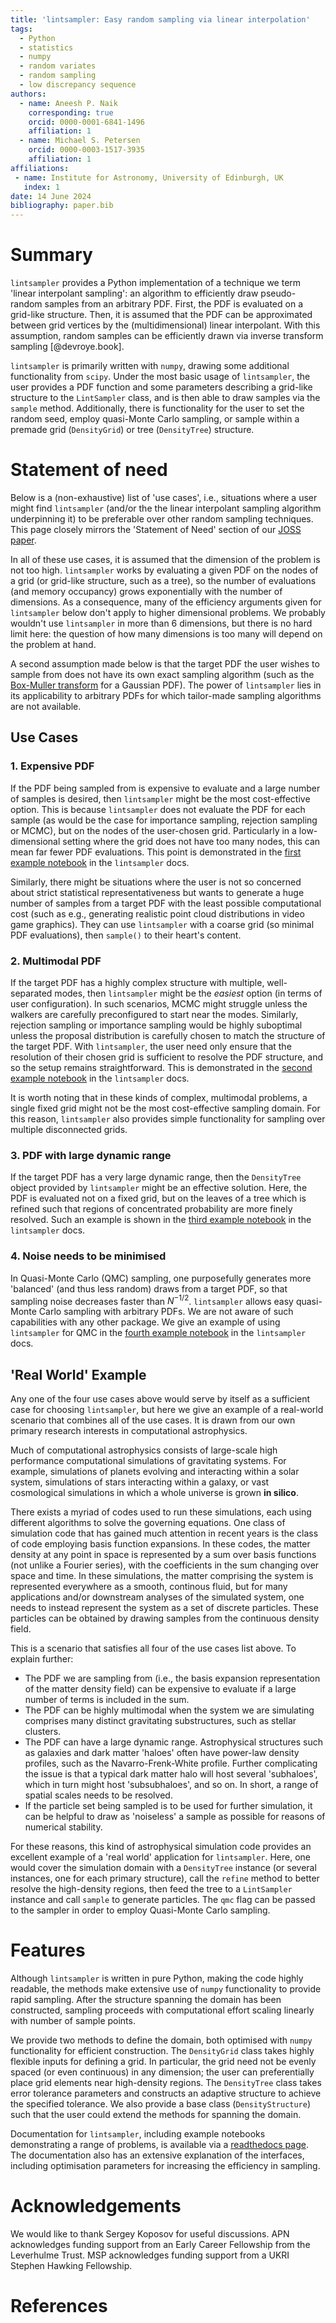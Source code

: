 ```yaml
---
title: 'lintsampler: Easy random sampling via linear interpolation'
tags:
  - Python
  - statistics
  - numpy
  - random variates
  - random sampling
  - low discrepancy sequence
authors:
  - name: Aneesh P. Naik
    corresponding: true
    orcid: 0000-0001-6841-1496
    affiliation: 1
  - name: Michael S. Petersen
    orcid: 0000-0003-1517-3935
    affiliation: 1
affiliations:
 - name: Institute for Astronomy, University of Edinburgh, UK
   index: 1
date: 14 June 2024
bibliography: paper.bib
---
```



# Summary

`lintsampler` provides a Python implementation of a technique we term 'linear interpolant sampling': an algorithm to efficiently draw pseudo-random samples from an arbitrary PDF. First, the PDF is evaluated on a grid-like structure. Then, it is assumed that the PDF can be approximated between grid vertices by the (multidimensional) linear interpolant. With this assumption, random samples can be efficiently drawn via inverse transform sampling [@devroye.book]. 

`lintsampler` is primarily written with `numpy`, drawing some additional functionality from `scipy`. Under the most basic usage of `lintsampler`, the user provides a PDF function and some parameters describing a grid-like structure to the `LintSampler` class, and is then able to draw samples via the `sample` method. Additionally, there is functionality for the user to set the random seed, employ quasi-Monte Carlo sampling, or sample within a premade grid (`DensityGrid`) or tree (`DensityTree`) structure.


# Statement of need

Below is a (non-exhaustive) list of 'use cases', i.e., situations where a user might find `lintsampler` (and/or the the linear interpolant sampling algorithm underpinning it) to be preferable over other random sampling techniques. This page closely mirrors the 'Statement of Need' section of our [JOSS paper](https://joss.theoj.org/papers/133f9681a79ab47b916ecee9e183be9e).

In all of these use cases, it is assumed that the dimension of the problem is not too high. `lintsampler` works by evaluating a given PDF on the nodes of a grid (or grid-like structure, such as a tree), so the number of evaluations (and memory occupancy) grows exponentially with the number of dimensions. As a consequence, many of the efficiency arguments given for `lintsampler` below don't apply to higher dimensional problems. We probably wouldn't use `lintsampler` in more than 6 dimensions, but there is no hard limit here: the question of how many dimensions is too many will depend on the problem at hand. 

A second assumption made below is that the target PDF the user wishes to sample from does not have its own exact sampling algorithm (such as the [Box-Muller transform](https://en.wikipedia.org/wiki/Box-Muller_transform) for a Gaussian PDF). The power of `lintsampler` lies in its applicability to arbitrary PDFs for which tailor-made sampling algorithms are not available.


## Use Cases

### 1. Expensive PDF
   
If the PDF being sampled from is expensive to evaluate and a large number of samples is desired, then `lintsampler` might be the most cost-effective option. This is because `lintsampler` does not evaluate the PDF for each sample (as would be the case for importance sampling, rejection sampling or MCMC), but on the nodes of the user-chosen grid. Particularly in a low-dimensional setting where the grid does not have too many nodes, this can mean far fewer PDF evaluations. This point is demonstrated in the [first example notebook](https://lintsampler.readthedocs.io/en/latest/example_notebooks/1_gmm.html) in the `lintsampler` docs.

Similarly, there might be situations where the user is not so concerned about strict statistical representativeness but wants to generate a huge number of samples from a target PDF with the least possible computational cost (such as e.g., generating realistic point cloud distributions in video game graphics). They can use `lintsampler` with a coarse grid (so minimal PDF evaluations), then `sample()` to their heart's content.


### 2. Multimodal PDF

If the target PDF has a highly complex structure with multiple, well-separated modes, then `lintsampler` might be the *easiest* option (in terms of user configuration). In such scenarios, MCMC might struggle unless the walkers are carefully preconfigured to start near the modes. Similarly, rejection sampling or importance sampling would be highly suboptimal unless the proposal distribution is carefully chosen to match the structure of the target PDF. With `lintsampler`, the user need only ensure that the resolution of their chosen grid is sufficient to resolve the PDF structure, and so the setup remains straightforward. This is demonstrated in the [second example notebook](https://lintsampler.readthedocs.io/en/latest/example_notebooks/2_doughnuts.html) in the `lintsampler` docs.

It is worth noting that in these kinds of complex, multimodal problems, a single fixed grid might not be the most cost-effective sampling domain. For this reason, `lintsampler` also provides simple functionality for sampling over multiple disconnected grids.


### 3. PDF with large dynamic range

If the target PDF has a very large dynamic range, then the `DensityTree` object provided by `lintsampler` might be an effective solution. Here, the PDF is evaluated not on a fixed grid, but on the leaves of a tree which is refined such that regions of concentrated probability are more finely resolved. Such an example is shown in the [third example notebook](https://lintsampler.readthedocs.io/en/latest/example_notebooks/3_dark_matter.html) in the `lintsampler` docs.

### 4. Noise needs to be minimised

In Quasi-Monte Carlo (QMC) sampling, one purposefully generates more 'balanced' (and thus less random) draws from a target PDF, so that sampling noise decreases faster than $N^{-1/2}$. `lintsampler` allows easy quasi-Monte Carlo sampling with arbitrary PDFs. We are not aware of such capabilities with any other package. We give an example of using `lintsampler` for QMC in the [fourth example notebook](https://lintsampler.readthedocs.io/en/latest/example_notebooks/4_qmc.html) in the `lintsampler` docs.


## 'Real World' Example

Any one of the four use cases above would serve by itself as a sufficient case for choosing `lintsampler`, but here we give an example of a real-world scenario that combines all of the use cases. It is drawn from our own primary research interests in computational astrophysics.

Much of computational astrophysics consists of large-scale high performance computational simulations of gravitating systems. For example, simulations of planets evolving and interacting within a solar system, simulations of stars interacting within a galaxy, or vast cosmological simulations in which a whole universe is grown __in silico__. 

There exists a myriad of codes used to run these simulations, each using different algorithms to solve the governing equations. One class of simulation code that has gained much attention in recent years is the class of code employing basis function expansions. In these codes, the matter density at any point in space is represented by a sum over basis functions (not unlike a Fourier series), with the coefficients in the sum changing over space and time. In these simulations, the matter comprising the system is represented everywhere as a smooth, continous fluid, but for many applications and/or downstream analyses of the simulated system, one needs to instead represent the system as a set of discrete particles. These particles can be obtained by drawing samples from the continuous density field.

This is a scenario that satisfies all four of the use cases list above. To explain further:
- The PDF we are sampling from (i.e., the basis expansion representation of the matter density field) can be expensive to evaluate if a large number of terms is included in the sum.
- The PDF can be highly multimodal when the system we are simulating comprises many distinct gravitating substructures, such as stellar clusters.
- The PDF can have a large dynamic range. Astrophysical structures such as galaxies and dark matter 'haloes' often have power-law density profiles, such as the Navarro-Frenk-White profile. Further complicating the issue is that a typical dark matter halo will host several 'subhaloes', which in turn might host 'subsubhaloes', and so on. In short, a range of spatial scales needs to be resolved.
- If the particle set being sampled is to be used for further simulation, it can be helpful to draw as 'noiseless' a sample as possible for reasons of numerical stability.

For these reasons, this kind of astrophysical simulation code provides an excellent example of a 'real world' application for `lintsampler`. Here, one would cover the simulation domain with a `DensityTree` instance (or several instances, one for each primary structure), call the `refine` method to better resolve the high-density regions, then feed the tree to a `LintSampler` instance and call `sample` to generate particles. The `qmc` flag can be passed to the sampler in order to employ Quasi-Monte Carlo sampling.

<!-- 
For a small number of well-studied probability distributions, optimised algorithms exist to draw samples cheaply. However, one often wishes to draw samples from an arbitrary PDF for which no such algorithm is available. In such situations, the method of choice is typically some flavour of Markov Chain Monte Carlo (MCMC), a powerful class of methods with many excellent Python implementations [@emcee.paper;@pymc.paper;@sgmcmcjax.paper;@pxmcmc.paper]. One drawback of MCMC techniques is that they typically require a degree of tuning during the setup (e.g. choice of proposal distribution, initial walker positions, etc.), and a degree of inspection afterward to check for convergence. This additional work is a price worth paying for many use cases, but can feel excessive in scenarios where the user is less concerned with strict sampling accuracy or minimising PDF evaluations, and would prefer a simpler means to generate an approximate sample.

`lintsampler` was designed with such situations in mind. In the simplest use case, the user need only provide a PDF function and some one-dimensional arrays representing a grid, and a set of samples will be generated. Compared with MCMC, there is rather less work involved on the part of the user, but there compensating disadvantages. First, some care needs to be taken to ensure the grid has sufficient resolution for the use case. Second, in high dimensional scenarios with finely resolved grids, the PDF might well be evaluated many more times than with MCMC.

We anticipate `lintsampler` finding use in many applications in scientific research and other areas underpinned by statistics. In such fields, pseudo-random sampling fulfils a myriad of purposes, such as Monte Carlo integration, Bayesian inference, or the generation of initial conditions for numerical simulations. The linear interpolant sampling algorithm underpinning `lintsampler` is a simple and effective alternative to existing techniques, and has no publicly available implementation at present. -->

# Features

Although `lintsampler` is written in pure Python, making the code highly readable, the methods make extensive use of `numpy` functionality to provide rapid sampling. After the structure spanning the domain has been constructed, sampling proceeds with computational effort scaling linearly with number of sample points. 

We provide two methods to define the domain, both optimised with `numpy` functionality for efficient construction. The `DensityGrid` class takes highly flexible inputs for defining a grid. In particular, the grid need not be evenly spaced (or even continuous) in any dimension; the user can preferentially place grid elements near high-density regions. The `DensityTree` class takes error tolerance parameters and constructs an adaptive structure to achieve the specified tolerance. We also provide a base class (`DensityStructure`) such that the user could extend the methods for spanning the domain.

Documentation for `lintsampler`, including example notebooks demonstrating a range of problems, is available via a [readthedocs page](https://lintsampler.readthedocs.io). The documentation also has an extensive explanation of the interfaces, including optimisation parameters for increasing the efficiency in sampling.

# Acknowledgements

We would like to thank Sergey Koposov for useful discussions. APN acknowledges funding support from an Early Career Fellowship from the Leverhulme Trust. MSP acknowledges funding support from a UKRI Stephen Hawking Fellowship.


# References
